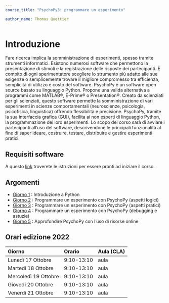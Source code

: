 ```yaml
---
course_title: "PsychoPy3: programmare un esperimento"

author_name: Thomas Quettier
---
```


# Introduzione

Fare ricerca implica la somministrazione di esperimenti, spesso tramite strumenti informatici. Esistono numerosi software che permettono la presentazione di stimoli e la registrazione delle risposte dei partecipanti. 
È compito di ogni sperimentatore scegliere lo strumento più adatto alle sue esigenze o semplicemente trovare il migliore compromesso tra efficienza, semplicità di utilizzo e costo del software.
PsychoPy è un software open source basato su linguaggio Python. Propone una valida alternativa a programmi come MATLAB®, E-Prime® o Presentation®. Creato da scienziati per gli scienziati, questo software permette la somministrazione di vari esperimenti in scienze comportamentali (neuroscienze, psicologia, psicofisica, linguistica) offrendo flessibilità e precisione. PsychoPy, tramite la sua interfaccia grafica (GUI), facilita ai non esperti di linguaggio Python, la programmazione dei loro esperimenti. 
Lo scopo del corso sarà di avviare i partecipanti all’uso del software, descrivendone le principali funzionalità al fine di saper ideare, costruire, testare, distribuire e gestire esperimenti pratici.

## Requisiti software

A questo [link](Prepararsiperilcorso.md) troverete le istruzioni per essere pronti ad iniziare il corso.

## Argomenti 

- [Giorno 1](giorno1.md) : Introduzione a Python
- [Giorno 2](giorno2.md) : Programmare un esperimento con PsychoPy (aspetti logici) 
- [Giorno 3](giorno3.md) : Programmare un esperimento con PsychoPy (aspetti pratici)
- [Giorno 4](giorno4.md) : Programmare un esperimento con PsychoPy (debugging e astuzie) 
- [Giorno 5](giorno5.md) : Approfondire PsychoPy con l’uso di risorse online

## Orari edizione 2022

| Giorno | Orario | Aula (CLA)|
| :--- | :--- | :--- |
| Lunedì 17 Ottobre | 9:10-13:10 | aula |
| Martedì 18 Ottobre | 9:10-13:10 | aula |
| Mercoledì 19 Ottobre | 9:10-13:10 | aula |
| Giovedi 20 Ottobre | 9:10-13:10 | aula |
| Venerdi 21 Ottobre | 9:10-13:10 | aula |
